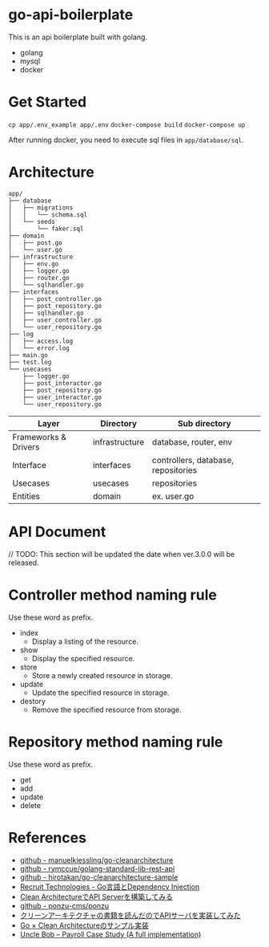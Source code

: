 # go-api-boilerplate
This is an api boilerplate built with golang.

- golang
- mysql
- docker

# Get Started
`cp app/.env_example app/.env`
`docker-compose build`
`docker-compose up`

After running docker, you need to execute sql files in `app/database/sql`.

# Architecture
```
app/
├── database
│   ├── migrations
│   │   └── schema.sql
│   └── seeds
│       └── faker.sql
├── domain
│   ├── post.go
│   └── user.go
├── infrastructure
│   ├── env.go
│   ├── logger.go
│   ├── router.go
│   └── sqlhandler.go
├── interfaces
│   ├── post_controller.go
│   ├── post_repository.go
│   ├── sqlhandler.go
│   ├── user_controller.go
│   └── user_repository.go
├── log
│   ├── access.log
│   └── error.log
├── main.go
├── test.log
└── usecases
    ├── logger.go
    ├── post_interactor.go
    ├── post_repository.go
    ├── user_interactor.go
    └── user_repository.go
```

| Layer                | Directory      | Sub directory                        |
|----------------------|----------------|--------------------------------------|
| Frameworks & Drivers | infrastructure | database, router, env                |
| Interface            | interfaces     | controllers, database, repositories  |
| Usecases             | usecases       | repositories                         |
| Entities             | domain         | ex. user.go                          |

# API Document
// TODO: This section will be updated the date when ver.3.0.0 will be released.


# Controller method naming rule
Use these word as prefix.

- index
  - Display a listing of the resource.
- show
  - Display the specified resource.
- store
  - Store a newly created resource in storage.
- update
  - Update the specified resource in storage.
- destory
  - Remove the specified resource from storage.

# Repository method naming rule
Use these word as prefix.

- get
- add
- update
- delete

# References
- [github - manuelkiessling/go-cleanarchitecture](https://github.com/manuelkiessling/go-cleanarchitecture)
- [github - rymccue/golang-standard-lib-rest-api](https://github.com/rymccue/golang-standard-lib-rest-api)
- [github - hirotakan/go-cleanarchitecture-sample](https://github.com/hirotakan/go-cleanarchitecture-sample)
- [Recruit Technologies - Go言語とDependency Injection](https://recruit-tech.co.jp/blog/2017/12/11/go_dependency_injection/)
- [Clean ArchitectureでAPI Serverを構築してみる](https://qiita.com/hirotakan/items/698c1f5773a3cca6193e)
- [github - ponzu-cms/ponzu](https://github.com/ponzu-cms/ponzu)
- [クリーンアーキテクチャの書籍を読んだのでAPIサーバを実装してみた](https://qiita.com/yoshinori_hisakawa/items/f934178d4bd476c8da32)
- [Go × Clean Architectureのサンプル実装](http://nakawatch.hatenablog.com/entry/2018/07/11/181453)
- [Uncle Bob – Payroll Case Study (A full implementation)](http://cleancodejava.com/uncle-bob-payroll-case-study-full-implementation/)
